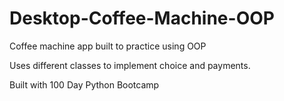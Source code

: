 # Desktop-Coffee-Machine-OOP
Coffee machine app built to practice using OOP

Uses different classes to implement choice and payments.

Built with 100 Day Python Bootcamp
